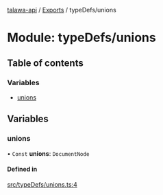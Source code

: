 [talawa-api](../README.md) / [Exports](../modules.md) / typeDefs/unions

# Module: typeDefs/unions

## Table of contents

### Variables

- [unions](typeDefs_unions.md#unions)

## Variables

### unions

• `Const` **unions**: `DocumentNode`

#### Defined in

[src/typeDefs/unions.ts:4](https://github.com/PalisadoesFoundation/talawa-api/blob/d38198a/src/typeDefs/unions.ts#L4)
